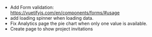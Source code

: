 - Add Form validation: https://vuetifyjs.com/en/components/forms/#usage
- add loading spinner when loading data.
- Fix Analytics page the pie chart when only one value is available.
- Create page to show project invitations
